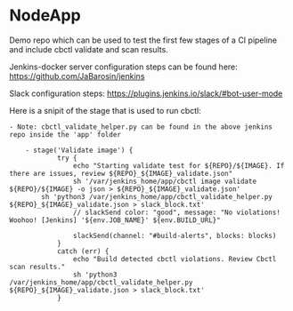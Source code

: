# NodeApp

Demo repo which can be used to test the first few stages of a CI pipeline and include cbctl validate and scan results.

Jenkins-docker server configuration steps can be found here: https://github.com/JaBarosin/jenkins

Slack configuration steps: https://plugins.jenkins.io/slack/#bot-user-mode

Here is a snipit of the stage that is used to run cbctl:

    - Note: cbctl_validate_helper.py can be found in the above jenkins repo inside the 'app' folder
```
    - stage('Validate image') {
            try {
                echo "Starting validate test for ${REPO}/${IMAGE}. If there are issues, review ${REPO}_${IMAGE}_validate.json"
                sh '/var/jenkins_home/app/cbctl image validate ${REPO}/${IMAGE} -o json > ${REPO}_${IMAGE}_validate.json'
		sh 'python3 /var/jenkins_home/app/cbctl_validate_helper.py ${REPO}_${IMAGE}_validate.json > slack_block.txt' 
                // slackSend color: "good", message: "No violations! Woohoo! [Jenkins] '${env.JOB_NAME}' ${env.BUILD_URL}"  
                
                slackSend(channel: "#build-alerts", blocks: blocks)
            } 
            catch (err) { 
                echo "Build detected cbctl violations. Review Cbctl scan results." 
                sh 'python3 /var/jenkins_home/app/cbctl_validate_helper.py ${REPO}_${IMAGE}_validate.json > slack_block.txt'
            }
```

